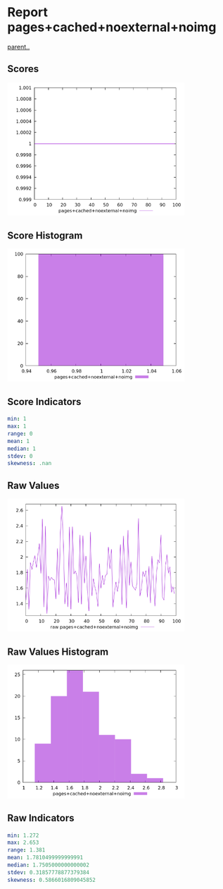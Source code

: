 # Report pages+cached+noexternal+noimg

[parent..](./..)  


## Scores

![score](./score.png)  

## Score Histogram

![hist](./hist.png)  

## Score Indicators

```yaml
min: 1
max: 1
range: 0
mean: 1
median: 1
stdev: 0
skewness: .nan

```

## Raw Values

![raw](./raw.png)  

## Raw Values Histogram

![raw hist](./raw_hist.png)  

## Raw Indicators

```yaml
min: 1.272
max: 2.653
range: 1.381
mean: 1.7810499999999991
median: 1.7505000000000002
stdev: 0.31857778877379384
skewness: 0.5866016809045852

```

<style>
  img {
    max-width: 80%;
  }
</style>
      
